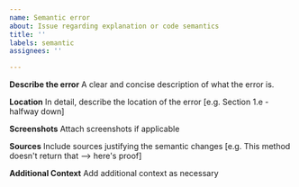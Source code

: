 ```yaml
---
name: Semantic error
about: Issue regarding explanation or code semantics
title: ''
labels: semantic
assignees: ''

---
```


**Describe the error**
A clear and concise description of what the error is.

**Location**
In detail, describe the location of the error [e.g. Section 1.e - halfway down]

**Screenshots**
Attach screenshots if applicable

**Sources**
Include sources justifying the semantic changes [e.g. This method doesn't return that --> here's proof]

**Additional Context**
Add additional context as necessary
